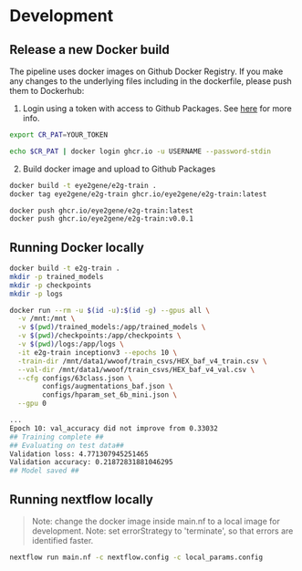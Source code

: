 # Development

## Release a new Docker build

The pipeline uses docker images on Github Docker Registry. If you make any changes to the underlying files including in the dockerfile, please push them to Dockerhub:

1. Login using a token with access to Github Packages. See [here](https://docs.github.com/en/packages/working-with-a-github-packages-registry/working-with-the-container-registry) for more info.

```bash
export CR_PAT=YOUR_TOKEN

echo $CR_PAT | docker login ghcr.io -u USERNAME --password-stdin
```

2. Build docker image and upload to Github Packages

```bash
docker build -t eye2gene/e2g-train .
docker tag eye2gene/e2g-train ghcr.io/eye2gene/e2g-train:latest

docker push ghcr.io/eye2gene/e2g-train:latest
docker push ghcr.io/eye2gene/e2g-train:v0.0.1
```

## Running Docker locally

```bash
docker build -t e2g-train .
mkdir -p trained_models
mkdir -p checkpoints
mkdir -p logs

docker run --rm -u $(id -u):$(id -g) --gpus all \
  -v /mnt:/mnt \
  -v $(pwd)/trained_models:/app/trained_models \
  -v $(pwd)/checkpoints:/app/checkpoints \
  -v $(pwd)/logs:/app/logs \
  -it e2g-train inceptionv3 --epochs 10 \
  -train-dir /mnt/data1/wwoof/train_csvs/HEX_baf_v4_train.csv \
  --val-dir /mnt/data1/wwoof/train_csvs/HEX_baf_v4_val.csv \
  --cfg configs/63class.json \
        configs/augmentations_baf.json \
        configs/hparam_set_6b_mini.json \
  --gpu 0

...
Epoch 10: val_accuracy did not improve from 0.33032
## Training complete ##
## Evaluating on test data##
Validation loss: 4.771307945251465
Validation accuracy: 0.21872831881046295
## Model saved ##
```

## Running nextflow locally

> Note: change the docker image inside main.nf to a local image for development.
> Note: set errorStrategy to 'terminate', so that errors are identified faster.

```bash
nextflow run main.nf -c nextflow.config -c local_params.config
```
